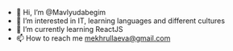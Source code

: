 - 👋 Hi, I’m @Mavlyudabegim
- 👀 I’m interested in IT, learning languages and different cultures
- 🌱 I’m currently learning ReactJS
- 📫 How to reach me mekhrullaeva@gmail.com


<!---
Mavlyudabegim/Mavlyudabegim is a ✨ special ✨ repository because its `README.md` (this file) appears on your GitHub profile.
You can click the Preview link to take a look at your changes.
--->

